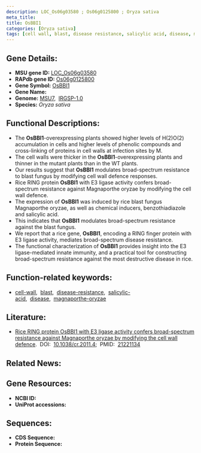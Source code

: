 ```yaml
---
description: LOC_Os06g03580 ; Os06g0125800 ; Oryza sativa
meta_title:
title: OsBBI1
categories: [Oryza sativa]
tags: [cell wall, blast, disease resistance, salicylic acid, disease, magnaporthe oryzae]
---
```


## Gene Details:
- **MSU gene ID:** [LOC_Os06g03580](http://rice.uga.edu/cgi-bin/ORF_infopage.cgi?orf=LOC_Os06g03580)  
- **RAPdb gene ID:** [Os06g0125800](https://rapdb.dna.affrc.go.jp/locus/?name=Os06g0125800)  
- **Gene Symbol:** <u>OsBBI1</u>
- **Gene Name:**
- **Genome:**  [MSU7](http://rice.uga.edu/),&nbsp;&nbsp;[IRGSP-1.0](https://rapdb.dna.affrc.go.jp/download/irgsp1.html)
- **Species:** *Oryza sativa*

## Functional Descriptions:
   - The **OsBBI1**-overexpressing plants showed higher levels of H(2)O(2) accumulation in cells and higher levels of phenolic compounds and cross-linking of proteins in cell walls at infection sites by M.
   - The cell walls were thicker in the **OsBBI1**-overexpressing plants and thinner in the mutant plants than in the WT plants.
   - Our results suggest that **OsBBI1** modulates broad-spectrum resistance to blast fungus by modifying cell wall defence responses.
   - Rice RING protein **OsBBI1** with E3 ligase activity confers broad-spectrum resistance against Magnaporthe oryzae by modifying the cell wall defence.
   - The expression of **OsBBI1** was induced by rice blast fungus Magnaporthe oryzae, as well as chemical inducers, benzothiadiazole and salicylic acid.
   - This indicates that **OsBBI1** modulates broad-spectrum resistance against the blast fungus.
   - We report that a rice gene, **OsBBI1**, encoding a RING finger protein with E3 ligase activity, mediates broad-spectrum disease resistance.
   - The functional characterization of **OsBBI1** provides insight into the E3 ligase-mediated innate immunity, and a practical tool for constructing broad-spectrum resistance against the most destructive disease in rice.

## Function-related keywords:
   - [cell-wall](/tags/cell-wall/),&nbsp;&nbsp;[blast](/tags/blast/),&nbsp;&nbsp;[disease-resistance](/tags/disease-resistance/),&nbsp;&nbsp;[salicylic-acid](/tags/salicylic-acid/),&nbsp;&nbsp;[disease](/tags/disease/),&nbsp;&nbsp;[magnaporthe-oryzae](/tags/magnaporthe-oryzae/)

## Literature:
   - [Rice RING protein OsBBI1 with E3 ligase activity confers broad-spectrum resistance against Magnaporthe oryzae by modifying the cell wall defence](https://www.doi.org/10.1038/cr.2011.4).&nbsp;&nbsp;DOI:&nbsp;&nbsp;[10.1038/cr.2011.4](https://www.doi.org/10.1038/cr.2011.4);&nbsp;&nbsp;PMID:&nbsp;&nbsp;[21221134](https://pubmed.ncbi.nlm.nih.gov/21221134/)

## Related News:

## Gene Resources:
- **NCBI ID:**  []()
- **UniProt accessions:** [](https://www.uniprot.org/uniprotkb//entry)

## Sequences:
- **CDS Sequence:**
- **Protein Sequence:**
